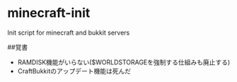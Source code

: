 minecraft-init
==============

Init script for minecraft and bukkit servers

##覚書

 - RAMDISK機能がいらない($WORLDSTORAGEを強制する仕組みも廃止する)
 - CraftBukkitのアップデート機能は死んだ
